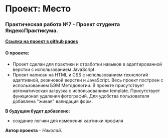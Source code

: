 # Проект: Место
### Практическая работа №7 - Проект студента ЯндексПрактикума.

**[Ссылка на проект в github pages](https://nickolausss.github.io/mesto/)**

#### О проекте:
* Проект сделан для практики и отработки навыков в адаптированной верстки с использованием JavaScript.
* Проект написан на HTML и CSS с использованием технологий адаптивной, резиновой верстки и JavaScript. Весь проект построен с использованием БЭМ Методологии. В проекте присутствует автоматическая загрузка с использованием template. Присутствует функционал удаления фотографий. Для удобства пользователя добавлена "живая" валидация форм.

**В будущем будет добавлено:**
- создание логики для изменения картинки профиля

 **Автор проекта** - *Николай*.